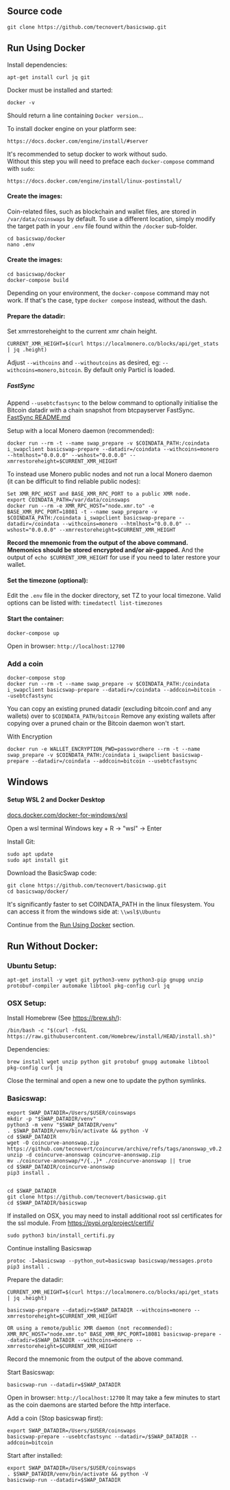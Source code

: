 
## Source code

    git clone https://github.com/tecnovert/basicswap.git


## Run Using Docker


Install dependencies:

    apt-get install curl jq git


Docker must be installed and started:

    docker -v

Should return a line containing `Docker version`...


To install docker engine on your platform see:

    https://docs.docker.com/engine/install/#server


It's recommended to setup docker to work without sudo.<br>
Without this step you will need to preface each `docker-compose` command with `sudo`:

    https://docs.docker.com/engine/install/linux-postinstall/


#### Create the images:

Coin-related files, such as blockchain and wallet files, are stored in `/var/data/coinswaps` by default. To use a different location, simply modify the target path in your `.env` file found within the `/docker` sub-folder.

    cd basicswap/docker
    nano .env

#### Create the images:

    cd basicswap/docker
    docker-compose build

Depending on your environment, the `docker-compose` command may not work. If that's the case, type `docker compose` instead, without the dash.

#### Prepare the datadir:

Set xmrrestoreheight to the current xmr chain height.

    CURRENT_XMR_HEIGHT=$(curl https://localmonero.co/blocks/api/get_stats | jq .height)

Adjust `--withcoins` and `--withoutcoins` as desired, eg: `--withcoins=monero,bitcoin`.  By default only Particl is loaded.

##### FastSync

Append `--usebtcfastsync` to the below command to optionally initialise the Bitcoin datadir with a chain snapshot from btcpayserver FastSync.<br>
[FastSync README.md](https://github.com/btcpayserver/btcpayserver-docker/blob/master/contrib/FastSync/README.md)


Setup with a local Monero daemon (recommended):

    docker run --rm -t --name swap_prepare -v $COINDATA_PATH:/coindata i_swapclient basicswap-prepare --datadir=/coindata --withcoins=monero --htmlhost="0.0.0.0" --wshost="0.0.0.0" --xmrrestoreheight=$CURRENT_XMR_HEIGHT


To instead use Monero public nodes and not run a local Monero daemon<br>(it can be difficult to find reliable public nodes):

    Set XMR_RPC_HOST and BASE_XMR_RPC_PORT to a public XMR node.
    export COINDATA_PATH=/var/data/coinswaps
    docker run --rm -e XMR_RPC_HOST="node.xmr.to" -e BASE_XMR_RPC_PORT=18081 -t --name swap_prepare -v $COINDATA_PATH:/coindata i_swapclient basicswap-prepare --datadir=/coindata --withcoins=monero --htmlhost="0.0.0.0" --wshost="0.0.0.0" --xmrrestoreheight=$CURRENT_XMR_HEIGHT


**Record the mnemonic from the output of the above command.**
**Mnemonics should be stored encrypted and/or air-gapped.**
And the output of `echo $CURRENT_XMR_HEIGHT` for use if you need to later restore your wallet.

#### Set the timezone (optional):

Edit the `.env` file in the docker directory, set TZ to your local timezone.
Valid options can be listed with: `timedatectl list-timezones`


#### Start the container:

    docker-compose up

Open in browser: `http://localhost:12700`



### Add a coin

    docker-compose stop
    docker run --rm -t --name swap_prepare -v $COINDATA_PATH:/coindata i_swapclient basicswap-prepare --datadir=/coindata --addcoin=bitcoin --usebtcfastsync

You can copy an existing pruned datadir (excluding bitcoin.conf and any wallets) over to `$COINDATA_PATH/bitcoin`
Remove any existing wallets after copying over a pruned chain or the Bitcoin daemon won't start.


With Encryption

    docker run -e WALLET_ENCRYPTION_PWD=passwordhere --rm -t --name swap_prepare -v $COINDATA_PATH:/coindata i_swapclient basicswap-prepare --datadir=/coindata --addcoin=bitcoin --usebtcfastsync


## Windows

#### Setup WSL 2 and Docker Desktop
[docs.docker.com/docker-for-windows/wsl](https://docs.docker.com/docker-for-windows/wsl/)


Open a wsl terminal
Windows key + R -> "wsl" -> Enter


Install Git:

    sudo apt update
    sudo apt install git


Download the BasicSwap code:

    git clone https://github.com/tecnovert/basicswap.git
    cd basicswap/docker/


It's significantly faster to set COINDATA_PATH in the linux filesystem.
You can access it from the windows side at: `\\wsl$\Ubuntu`

Continue from the [Run Using Docker](#run-using-docker) section.


## Run Without Docker:


### Ubuntu Setup:

    apt-get install -y wget git python3-venv python3-pip gnupg unzip protobuf-compiler automake libtool pkg-config curl jq

### OSX Setup:

Install Homebrew (See https://brew.sh/):

    /bin/bash -c "$(curl -fsSL https://raw.githubusercontent.com/Homebrew/install/HEAD/install.sh)"

Dependencies:

    brew install wget unzip python git protobuf gnupg automake libtool pkg-config curl jq

Close the terminal and open a new one to update the python symlinks.


### Basicswap:

    export SWAP_DATADIR=/Users/$USER/coinswaps
    mkdir -p "$SWAP_DATADIR/venv"
    python3 -m venv "$SWAP_DATADIR/venv"
    . $SWAP_DATADIR/venv/bin/activate && python -V
    cd $SWAP_DATADIR
    wget -O coincurve-anonswap.zip https://github.com/tecnovert/coincurve/archive/refs/tags/anonswap_v0.2.zip
    unzip -d coincurve-anonswap coincurve-anonswap.zip
    mv ./coincurve-anonswap/*/{.,}* ./coincurve-anonswap || true
    cd $SWAP_DATADIR/coincurve-anonswap
    pip3 install .


    cd $SWAP_DATADIR
    git clone https://github.com/tecnovert/basicswap.git
    cd $SWAP_DATADIR/basicswap


If installed on OSX, you may need to install additional root ssl certificates for the ssl module.
From https://pypi.org/project/certifi/

    sudo python3 bin/install_certifi.py


Continue installing Basicswap

    protoc -I=basicswap --python_out=basicswap basicswap/messages.proto
    pip3 install .


Prepare the datadir:

    CURRENT_XMR_HEIGHT=$(curl https://localmonero.co/blocks/api/get_stats | jq .height)

    basicswap-prepare --datadir=$SWAP_DATADIR --withcoins=monero --xmrrestoreheight=$CURRENT_XMR_HEIGHT

    OR using a remote/public XMR daemon (not recommended):
    XMR_RPC_HOST="node.xmr.to" BASE_XMR_RPC_PORT=18081 basicswap-prepare --datadir=$SWAP_DATADIR --withcoins=monero --xmrrestoreheight=$CURRENT_XMR_HEIGHT


Record the mnemonic from the output of the above command.

Start Basicswap:

    basicswap-run --datadir=$SWAP_DATADIR


Open in browser: `http://localhost:12700`
It may take a few minutes to start as the coin daemons are started before the http interface.


Add a coin (Stop basicswap first):

    export SWAP_DATADIR=/Users/$USER/coinswaps
    basicswap-prepare --usebtcfastsync --datadir=/$SWAP_DATADIR --addcoin=bitcoin


Start after installed:

    export SWAP_DATADIR=/Users/$USER/coinswaps
    . $SWAP_DATADIR/venv/bin/activate && python -V
    basicswap-run --datadir=$SWAP_DATADIR
